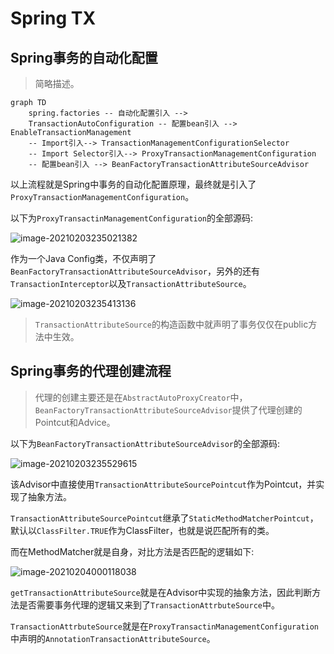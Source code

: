 # Spring TX





## Spring事务的自动化配置

> 简略描述。

```mermaid
graph TD
	spring.factories -- 自动化配置引入 --> 
	TransactionAutoConfiguration -- 配置bean引入 --> EnableTransactionManagement
    -- Import引入--> TransactionManagementConfigurationSelector 
    -- Import Selector引入--> ProxyTransactionManagementConfiguration
    -- 配置bean引入 --> BeanFactoryTransactionAttributeSourceAdvisor
```



以上流程就是Spring中事务的自动化配置原理，最终就是引入了`ProxyTransactionManagementConfiguration`。

以下为`ProxyTransactinManagementConfiguration`的全部源码:

![image-20210203235021382](/home/chen/github/_note/pic/image-20210203235021382.png)

作为一个Java Config类，不仅声明了`BeanFactoryTransactionAttributeSourceAdvisor`，另外的还有`TransactionInterceptor`以及`TransactionAttributeSource`。

![image-20210203235413136](/home/chen/github/_note/pic/image-20210203235413136.png)

> `TransactionAttributeSource`的构造函数中就声明了事务仅仅在public方法中生效。



## Spring事务的代理创建流程

> 代理的创建主要还是在`AbstractAutoProxyCreator`中，`BeanFactoryTransactionAttributeSourceAdvisor`提供了代理创建的Pointcut和Advice。

以下为`BeanFactoryTransactionAttributeSourceAdvisor`的全部源码:

![image-20210203235529615](/home/chen/github/_note/pic/image-20210203235529615.png)

该Advisor中直接使用`TransactionAttributeSourcePointcut`作为Pointcut，并实现了抽象方法。

`TransactionAttributeSourcePointcut`继承了`StaticMethodMatcherPointcut`，默认以`ClassFilter.TRUE`作为ClassFilter，也就是说匹配所有的类。

而在MethodMatcher就是自身，对比方法是否匹配的逻辑如下:

![image-20210204000118038](/home/chen/github/_note/pic/image-20210204000118038.png)

`getTransactionAttributeSource`就是在Advisor中实现的抽象方法，因此判断方法是否需要事务代理的逻辑又来到了`TransactionAttrbuteSource`中。



`TransactionAttrbuteSource`就是在`ProxyTransactinManagementConfiguration`中声明的`AnnotationTransactionAttributeSource`。





